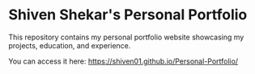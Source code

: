 # Shiven Shekar's Personal Portfolio

This repository contains my personal portfolio website showcasing my projects, education, and experience.

You can access it here:
https://shiven01.github.io/Personal-Portfolio/ 
